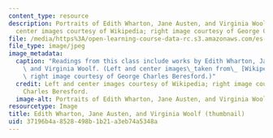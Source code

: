 ```yaml
---
content_type: resource
description: Portraits of Edith Wharton, Jane Austen, and Virginia Woolf. (Left and
  center images courtesy of Wikipedia; right image courtesy of George Charles Beresford.)
file: /media/https%3A/open-learning-course-data-rc.s3.amazonaws.com/es-260-womens-novels-a-weekly-book-club-spring-2006/37196b4a8528498b1b21a3eb74a5348a_es-260s06-th.jpg
file_type: image/jpeg
image_metadata:
  caption: "Readings from this class include works by Edith Wharton, Jane Austen,\
    \ and Virginia Woolf. (Left and center images\_taken from\_ [Wikipedia](http://www.wikipedia.org/);\
    \ right image courtesy of George Charles Beresford.)"
  credit: Left and center images courtesy of Wikipedia; right image courtesy of George
    Charles Beresford.
  image-alt: Portraits of Edith Wharton, Jane Austen, and Virginia Woolf.
resourcetype: Image
title: Edith Wharton, Jane Austen, and Virginia Woolf (thumbnail)
uid: 37196b4a-8528-498b-1b21-a3eb74a5348a
---
```

